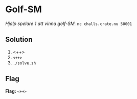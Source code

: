 # Golf-SM
*Hjälp spelare 1 att vinna golf-SM.*
`nc challs.crate.nu 50001`

## Solution
1. <++>
2. `<++>`
3. `./solve.sh`


## Flag
**Flag:** `<++>`
